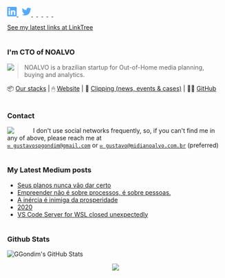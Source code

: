 <p align="left">
  <a href="http://www.linkedin.com/in/gustavogondim">
    <img alt="" width="22px" src="https://github.com/ggondim/ggondim/raw/master/in.svg" />
  </a>
  &nbsp;
  <a href="https://twitter.com/ggondim">
    <img alt="" width="22px" src="https://github.com/ggondim/ggondim/raw/master/twitter.svg" />
  </a>
  &nbsp;
  <a href="https://medium.com/@ggondim">
    <img alt="" width="22px" src="https://cdn.jsdelivr.net/npm/simple-icons@v3/icons/medium.svg" />
  </a>
  &nbsp;
  <a href="https://facebook.com/ggondim">
    <img alt="" width="22px" src="https://cdn.jsdelivr.net/npm/simple-icons@v3/icons/facebook.svg" />
  </a>
  &nbsp;
  <a href="https://instagram.com/gondimgustavo">
    <img alt="" width="22px" src="https://cdn.jsdelivr.net/npm/simple-icons@v3/icons/instagram.svg" />
  </a>
  &nbsp;
  <a href="skype:gustavospgondim">
    <img alt="" width="22px" src="https://cdn.jsdelivr.net/npm/simple-icons@v3/icons/skype.svg" />
  </a>
  &nbsp;
  <a href="steam:ggondim">
    <img alt="" width="22px" src="https://unpkg.com/simple-icons@3.4.0/icons/steam.svg" />
  </a>
</p>

[See my latest links at LinkTree](https://linktr.ee/ggondim)

#

### I'm CTO of NOALVO

<img src="https://avatars0.githubusercontent.com/u/25652394?s=70&v=4" align="left" />

> NOALVO is a brazilian startup for Out-of-Home media planning, buying and analytics.

📦 [Our stacks](https://stackshare.io/companies/noalvo#tech-stacks) | 🖱 [Website](https://midianoalvo.com.br) | 📎 [Clipping (news, events & cases)](http://bit.ly/clipping-noalvo) | 🐱‍👤 [GitHub](https://github.com/noalvo)

#

### Contact

<img src="https://raw.githubusercontent.com/iampavangandhi/iampavangandhi/master/gifs/Hi.gif" width="60px" align="left">

I don't use social networks frequently, so, if you can't find me in any of above, please reach me at
<br/>[`✉ gustavospgondim@gmail.com`](mailto:gustavospgondim@gmail.com) or [`✉ gustavo@midianoalvo.com.br`](mailto:gustavo@midianoalvo.com.br) (preferred)

#

### My Latest Medium posts

<!--START_SECTION:feed-->
* [Seus planos nunca vão dar certo](https:&#x2F;&#x2F;ggondim.medium.com&#x2F;seus-planos-nunca-v%C3%A3o-dar-certo-7196aa3f742a?source&#x3D;rss-1b3207baaabe------2)
* [Empreender não é sobre processos, é sobre pessoas.](https:&#x2F;&#x2F;ggondim.medium.com&#x2F;empreender-n%C3%A3o-%C3%A9-sobre-processos-%C3%A9-sobre-pessoas-f7cf10c69ac7?source&#x3D;rss-1b3207baaabe------2)
* [A inércia é inimiga da prosperidade](https:&#x2F;&#x2F;ggondim.medium.com&#x2F;a-in%C3%A9rcia-%C3%A9-inimiga-da-prosperidade-e82cca3fc3fc?source&#x3D;rss-1b3207baaabe------2)
* [2020](https:&#x2F;&#x2F;ggondim.medium.com&#x2F;2020-364cd7cb4e3e?source&#x3D;rss-1b3207baaabe------2)
* [VS Code Server for WSL closed unexpectedly](https:&#x2F;&#x2F;ggondim.medium.com&#x2F;vs-code-server-for-wsl-closed-unexpectedly-8672b28cc11f?source&#x3D;rss-1b3207baaabe------2)
<!--END_SECTION:feed-->

#

### Github Stats

![GGondim's GitHub Stats](https://github-readme-stats.vercel.app/api?username=ggondim&show_icons=true)


<!-- TODO: https://github.com/JasonEtco/readme-box -->
<!-- TODO: https://github.com/athul/waka-readme -->
<!-- TODO: https://github.com/JasonEtco/readme-box -->

<p align="center"><img src="https://raw.githubusercontent.com/saadeghi/saadeghi/master/dino.gif" /></p>
